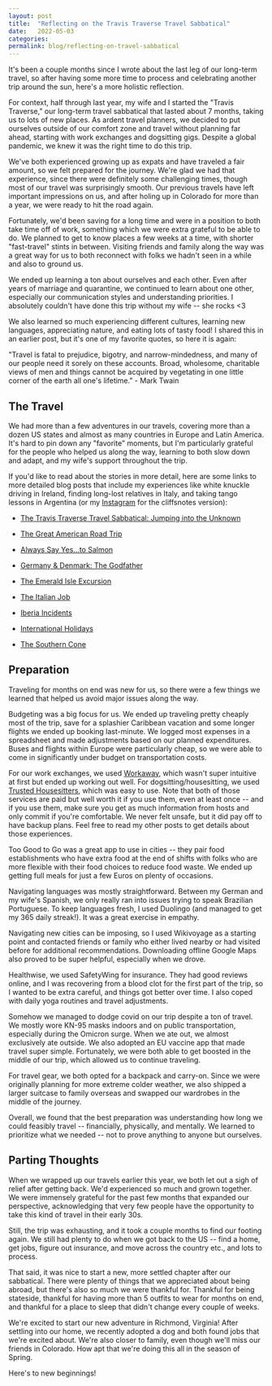 ```yaml
---
layout: post
title:  "Reflecting on the Travis Traverse Travel Sabbatical"
date:   2022-05-03
categories:
permalink: blog/reflecting-on-travel-sabbatical
---
```


It's been a couple months since I wrote about the last leg of our long-term travel, so after having some more time to process and celebrating another trip around the sun, here's a more holistic reflection.

For context, half through last year, my wife and I started the "Travis Traverse," our long-term travel sabbatical that lasted about 7 months, taking us to lots of new places. As ardent travel planners, we decided to put ourselves outside of our comfort zone and travel without planning far ahead, starting with work exchanges and dogsitting gigs. Despite a global pandemic, we knew it was the right time to do this trip.

We've both experienced growing up as expats and have traveled a fair amount, so we felt prepared for the journey. We're glad we had that experience, since there were definitely some challenging times, though most of our travel was surprisingly smooth. Our previous travels have left important impressions on us, and after holing up in Colorado for more than a year, we were ready to hit the road again.

Fortunately, we'd been saving for a long time and were in a position to both take time off of work, something which we were extra grateful to be able to do. We planned to get to know places a few weeks at a time, with shorter "fast-travel" stints in between. Visiting friends and family along the way was a great way for us to both reconnect with folks we hadn't seen in a while and also to ground us.

We ended up learning a ton about ourselves and each other. Even after years of marriage and quarantine, we continued to learn about one other,  especially our communication styles and understanding priorities. I absolutely couldn't have done this trip without my wife -- she rocks <3

We also learned so much experiencing different cultures, learning new languages, appreciating nature, and eating lots of tasty food! I shared this in an earlier post, but it's one of my favorite quotes, so here it is again:

"Travel is fatal to prejudice, bigotry, and narrow-mindedness, and many of our people need it sorely on these accounts. Broad, wholesome, charitable views of men and things cannot be acquired by vegetating in one little corner of the earth all one's lifetime." - Mark Twain

The Travel
----------

We had more than a few adventures in our travels, covering more than a dozen US states and almost as many countries in Europe and Latin America. It's hard to pin down any "favorite" moments, but I'm particularly grateful for the people who helped us along the way, learning to both slow down and adapt, and my wife's support throughout the trip.

If you'd like to read about the stories in more detail, here are some links to more detailed blog posts that include my experiences like white knuckle driving in Ireland, finding long-lost relatives in Italy, and taking tango lessons in Argentina (or my [Instagram](https://www.instagram.com/btravs/) for the cliffsnotes version):

-   [The Travis Traverse Travel Sabbatical: Jumping into the Unknown](/blog/travis-traverse-unknown)

-   [The Great American Road Trip](/blog/great-american-road-trip)

-   [Always Say Yes...to Salmon](/blog/salmon)

-   [Germany & Denmark: The Godfather](/blog/germany-denmark)

-   [The Emerald Isle Excursion](/blog/emerald-isle)

-   [The Italian Job](/blog/italian-job)

-   [Iberia Incidents](/blog/iberia)

-   [International Holidays](/blog/international-holidays)

-   [The Southern Cone](/blog/southern-cone)

Preparation
-----------

Traveling for months on end was new for us, so there were a few things we learned that helped us avoid major issues along the way.

Budgeting was a big focus for us. We ended up traveling pretty cheaply most of the trip, save for a splashier Caribbean vacation and some longer flights we ended up booking last-minute. We logged most expenses in a spreadsheet and made adjustments based on our planned expenditures. Buses and flights within Europe were particularly cheap, so we were able to come in significantly under budget on transportation costs.

For our work exchanges, we used [Workaway](https://www.workaway.info/), which wasn't super intuitive at first but ended up working out well. For dogsitting/housesitting, we used [Trusted Housesitters](https://www.trustedhousesitters.com/), which was easy to use. Note that both of those services are paid but well worth it if you use them, even at least once -- and if you use them, make sure you get as much information from hosts and only commit if you're comfortable. We never felt unsafe, but it did pay off to have backup plans. Feel free to read my other posts to get details about those experiences.

Too Good to Go was a great app to use in cities -- they pair food establishments who have extra food at the end of shifts with folks who are more flexible with their food choices to reduce food waste. We ended up getting full meals for just a few Euros on plenty of occasions.

Navigating languages was mostly straightforward. Between my German and my wife's Spanish, we only really ran into issues trying to speak Brazilian Portuguese. To keep languages fresh, I used Duolingo (and managed to get my 365 daily streak!). It was a great exercise in empathy.

Navigating new cities can be imposing, so I used Wikivoyage as a starting point and contacted friends or family who either lived nearby or had visited before for additional recommendations. Downloading offline Google Maps also proved to be super helpful, especially when we drove.

Healthwise, we used SafetyWing for insurance. They had good reviews online, and I was recovering from a blood clot for the first part of the trip, so I wanted to be extra careful, and things got better over time. I also coped with daily yoga routines and travel adjustments.

Somehow we managed to dodge covid on our trip despite a ton of travel. We mostly wore KN-95 masks indoors and on public transportation, especially during the Omicron surge. When we ate out, we almost exclusively ate outside. We also adopted an EU vaccine app that made travel super simple. Fortunately, we were both able to get boosted in the middle of our trip, which allowed us to continue traveling.

For travel gear, we both opted for a backpack and carry-on. Since we were originally planning for more extreme colder weather, we also shipped a larger suitcase to family overseas and swapped our wardrobes in the middle of the journey.

Overall, we found that the best preparation was understanding how long we could feasibly travel -- financially, physically, and mentally. We learned to prioritize what we needed -- not to prove anything to anyone but ourselves.

Parting Thoughts
----------------

When we wrapped up our travels earlier this year, we both let out a sigh of relief after getting back. We'd experienced so much and grown together. We were immensely grateful for the past few months that expanded our perspective, acknowledging that very few people have the opportunity to take this kind of travel in their early 30s.

Still, the trip was exhausting, and it took a couple months to find our footing again. We still had plenty to do when we got back to the US -- find a home, get jobs, figure out insurance, and move across the country etc., and lots to process.

That said, it was nice to start a new, more settled chapter after our sabbatical. There were plenty of things that we appreciated about being abroad, but there's also so much we were thankful for. Thankful for being stateside, thankful for having more than 5 outfits to wear for months on end, and thankful for a place to sleep that didn't change every couple of weeks.

We're excited to start our new adventure in Richmond, Virginia! After settling into our home, we recently adopted a dog and both found jobs that we're excited about. We're also closer to family, even though we'll miss our friends in Colorado. How apt that we're doing this all in the season of Spring.

Here's to new beginnings!
